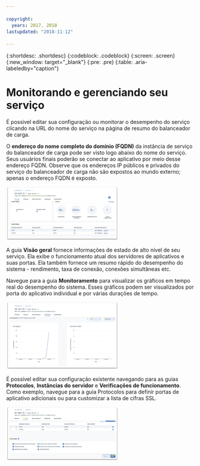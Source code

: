 ```yaml
---

copyright:
  years: 2017, 2018
lastupdated: "2018-11-12"

---
```


{:shortdesc: .shortdesc}
{:codeblock: .codeblock}
{:screen: .screen}
{:new_window: target="_blank"}
{:pre: .pre}
{:table: .aria-labeledby="caption"}

# Monitorando e gerenciando seu serviço
É possível editar sua configuração ou monitorar o desempenho do serviço clicando na URL do nome do serviço na página de resumo do balanceador de carga. 

O **endereço do nome completo do domínio (FQDN)** da instância de serviço do balanceador de carga pode ser visto logo abaixo do nome do serviço. Seus usuários finais poderão se conectar ao aplicativo por meio desse endereço FQDN. Observe que os endereços IP públicos e privados do serviço do balanceador de carga não são expostos ao mundo externo; apenas o endereço FQDN é exposto. 

<img src="images/fqdn-address.png" alt="drawing" style="width: 300px;"/>

A guia **Visão geral** fornece informações de estado de alto nível de seu serviço. Ela exibe o funcionamento atual dos servidores de aplicativos e suas portas. Ela também fornece um resumo rápido do desempenho do sistema - rendimento, taxa de conexão, conexões simultâneas etc. 

Navegue para a guia **Monitoramento** para visualizar os gráficos em tempo real do desempenho do sistema. Esses gráficos podem ser visualizados por porta do aplicativo individual e por várias durações de tempo. 

<img src="images/monitor-lb.png" alt="drawing" style="width: 300px;"/>

É possível editar sua configuração existente navegando para as guias **Protocolos**, **Instâncias do servidor** e **Verificações de funcionamento**. Como exemplo, navegue para a guia Protocolos para definir portas de aplicativo adicionais ou para customizar a lista de cifras SSL. 

<img src="images/protocols-monitor.png" alt="drawing" style="width: 300px;"/>
